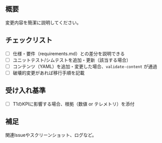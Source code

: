 ## 概要

変更内容を簡潔に説明してください。

## チェックリスト

- [ ] 仕様・要件（requirements.md）との差分を説明できる
- [ ] ユニットテスト/シムテストを追加・更新（該当する場合）
- [ ] コンテンツ（YAML）を追加・変更した場合、`validate-content` が通過
- [ ] 破壊的変更があれば移行手順を記載

## 受け入れ基準

- [ ] T1のKPIに影響する場合、根拠（数値 or テレメトリ）を添付

## 補足

関連Issueやスクリーンショット、ログなど。

